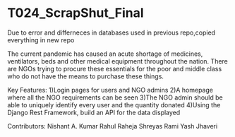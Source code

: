 # T024_ScrapShut_Final
Due to error and differneces in databases used in previous repo,copied everything in new repo


The current pandemic has caused an acute shortage of medicines,
ventilators, beds and other medical equipment throughout the
nation. There are NGOs trying to procure these essentials for the poor
and middle class who do not have the means to purchase these
things. 

Key Features:
1)Login pages for users and NGO admins
2)A homepage where all the NGO requirements can be seen
3)The NGO admin should be able to uniquely identify every user and
the quantity donated
4)Using the Django Rest Framework, build an API for the data
displayed

Contributors:
Nishant A. Kumar
Rahul Raheja
Shreyas Rami
Yash Jhaveri
